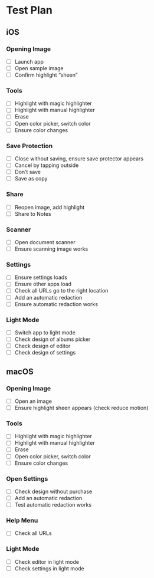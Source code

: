 # Test Plan
## iOS
### Opening Image
- [ ] Launch app
- [ ] Open sample image
- [ ] Confirm highlight “sheen”
### Tools
- [ ] Highlight with magic highlighter
- [ ] Highlight with manual highlighter
- [ ] Erase
- [ ] Open color picker, switch color
- [ ] Ensure color changes
### Save Protection
- [ ] Close without saving, ensure save protector appears
- [ ] Cancel by tapping outside
- [ ] Don’t save
- [ ] Save as copy
### Share
- [ ] Reopen image, add highlight
- [ ] Share to Notes
### Scanner
- [ ] Open document scanner
- [ ] Ensure scanning image works
### Settings
- [ ] Ensure settings loads
- [ ] Ensure other apps load
- [ ] Check all URLs go to the right location
- [ ] Add an automatic redaction
- [ ] Ensure automatic redaction works
### Light Mode
- [ ] Switch app to light mode
- [ ] Check design of albums picker
- [ ] Check design of editor
- [ ] Check design of settings

## macOS
### Opening Image
- [ ] Open an image
- [ ] Ensure highlight sheen appears (check reduce motion)
### Tools
- [ ] Highlight with magic highlighter
- [ ] Highlight with manual highlighter
- [ ] Erase
- [ ] Open color picker, switch color
- [ ] Ensure color changes
### Open Settings
- [ ] Check design without purchase
- [ ] Add an automatic redaction
- [ ] Test automatic redaction works
### Help Menu
- [ ] Check all URLs
### Light Mode
- [ ] Check editor in light mode
- [ ] Check settings in light mode
